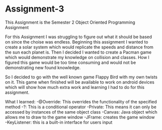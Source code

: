 # Assignment-3
This Assignment is the Semester 2 Object Oriented Programming Assignment

For this Assignment I was struggling to figure out what it should be based on since the choise was endless.
Beginning this assignment I wanted to create a solar system which would replicate the speeds and distance from the sun each planet is.
Then I decided I wanted to create a Pacman game which would demonstrate my knowledge on collision and classes. How I figured this game would be too time consuming and would not be demonstrating new found knowledge.

So I decided to go with the well known game Flappy Bird with my own twists on it.
This game when finished will be available to work on android devices which will show how much extra work and learning I had to do for this assignment.


What I learned:
-@Override: This overrides the functionality of the specified method
-?: This is a conditional operator
-Private: This means it can only be accessed by instances of the same object class
-Canvas: Java object which allows me to draw to the game window
-JFrame: creates the game window
-KeyListener: this is a built-in interface for users input
